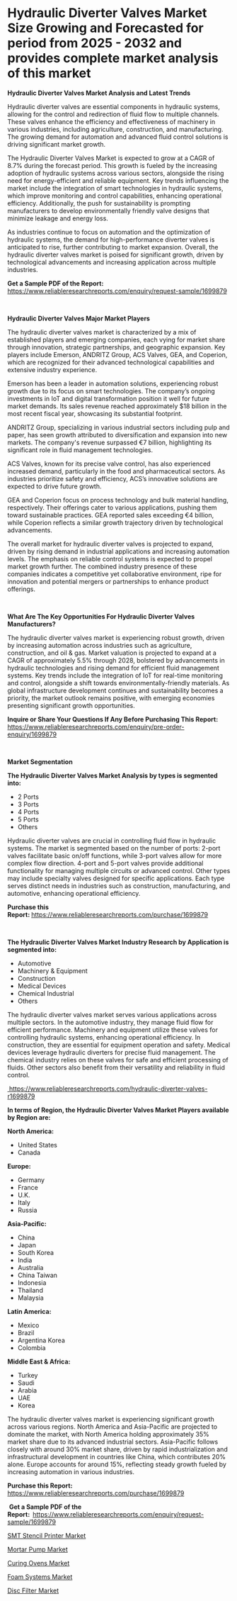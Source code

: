 <p><h1>Hydraulic Diverter Valves Market Size Growing and Forecasted for period from 2025 - 2032 and provides complete market analysis of this market</h1></p><p><strong>Hydraulic Diverter Valves Market Analysis and Latest Trends</strong></p>
<p><p>Hydraulic diverter valves are essential components in hydraulic systems, allowing for the control and redirection of fluid flow to multiple channels. These valves enhance the efficiency and effectiveness of machinery in various industries, including agriculture, construction, and manufacturing. The growing demand for automation and advanced fluid control solutions is driving significant market growth.</p><p>The Hydraulic Diverter Valves Market is expected to grow at a CAGR of 8.7% during the forecast period. This growth is fueled by the increasing adoption of hydraulic systems across various sectors, alongside the rising need for energy-efficient and reliable equipment. Key trends influencing the market include the integration of smart technologies in hydraulic systems, which improve monitoring and control capabilities, enhancing operational efficiency. Additionally, the push for sustainability is prompting manufacturers to develop environmentally friendly valve designs that minimize leakage and energy loss.</p><p>As industries continue to focus on automation and the optimization of hydraulic systems, the demand for high-performance diverter valves is anticipated to rise, further contributing to market expansion. Overall, the hydraulic diverter valves market is poised for significant growth, driven by technological advancements and increasing application across multiple industries.</p></p>
<p><strong>Get a Sample PDF of the Report:&nbsp;</strong> <a href="https://www.reliableresearchreports.com/enquiry/request-sample/1699879?utm_campaign=10&utm_medium=2&utm_source=Github&utm_content=ia&utm_term=19022025&utm_id=hydraulic-diverter-valves">https://www.reliableresearchreports.com/enquiry/request-sample/1699879</a></p>
<p>&nbsp;</p>
<p><strong>Hydraulic Diverter Valves Major Market Players</strong></p>
<p><p>The hydraulic diverter valves market is characterized by a mix of established players and emerging companies, each vying for market share through innovation, strategic partnerships, and geographic expansion. Key players include Emerson, ANDRITZ Group, ACS Valves, GEA, and Coperion, which are recognized for their advanced technological capabilities and extensive industry experience.</p><p>Emerson has been a leader in automation solutions, experiencing robust growth due to its focus on smart technologies. The company’s ongoing investments in IoT and digital transformation position it well for future market demands. Its sales revenue reached approximately $18 billion in the most recent fiscal year, showcasing its substantial footprint.</p><p>ANDRITZ Group, specializing in various industrial sectors including pulp and paper, has seen growth attributed to diversification and expansion into new markets. The company's revenue surpassed €7 billion, highlighting its significant role in fluid management technologies.</p><p>ACS Valves, known for its precise valve control, has also experienced increased demand, particularly in the food and pharmaceutical sectors. As industries prioritize safety and efficiency, ACS’s innovative solutions are expected to drive future growth.</p><p>GEA and Coperion focus on process technology and bulk material handling, respectively. Their offerings cater to various applications, pushing them toward sustainable practices. GEA reported sales exceeding €4 billion, while Coperion reflects a similar growth trajectory driven by technological advancements.</p><p>The overall market for hydraulic diverter valves is projected to expand, driven by rising demand in industrial applications and increasing automation levels. The emphasis on reliable control systems is expected to propel market growth further. The combined industry presence of these companies indicates a competitive yet collaborative environment, ripe for innovation and potential mergers or partnerships to enhance product offerings.</p></p>
<p>&nbsp;</p>
<p><strong>What Are The Key Opportunities For Hydraulic Diverter Valves Manufacturers?</strong></p>
<p><p>The hydraulic diverter valves market is experiencing robust growth, driven by increasing automation across industries such as agriculture, construction, and oil & gas. Market valuation is projected to expand at a CAGR of approximately 5.5% through 2028, bolstered by advancements in hydraulic technologies and rising demand for efficient fluid management systems. Key trends include the integration of IoT for real-time monitoring and control, alongside a shift towards environmentally-friendly materials. As global infrastructure development continues and sustainability becomes a priority, the market outlook remains positive, with emerging economies presenting significant growth opportunities.</p></p>
<p><strong>Inquire or Share Your Questions If Any Before Purchasing This Report:</strong> <a href="https://www.reliableresearchreports.com/enquiry/pre-order-enquiry/1699879?utm_campaign=10&utm_medium=2&utm_source=Github&utm_content=ia&utm_term=19022025&utm_id=hydraulic-diverter-valves">https://www.reliableresearchreports.com/enquiry/pre-order-enquiry/1699879</a></p>
<p>&nbsp;</p>
<p><strong>Market Segmentation</strong></p>
<p><strong>The Hydraulic Diverter Valves Market Analysis by types is segmented into:</strong></p>
<p><ul><li>2 Ports</li><li>3 Ports</li><li>4 Ports</li><li>5 Ports</li><li>Others</li></ul></p>
<p><p>Hydraulic diverter valves are crucial in controlling fluid flow in hydraulic systems. The market is segmented based on the number of ports: 2-port valves facilitate basic on/off functions, while 3-port valves allow for more complex flow direction. 4-port and 5-port valves provide additional functionality for managing multiple circuits or advanced control. Other types may include specialty valves designed for specific applications. Each type serves distinct needs in industries such as construction, manufacturing, and automotive, enhancing operational efficiency.</p></p>
<p><strong>Purchase this Report:&nbsp;</strong><a href="https://www.reliableresearchreports.com/purchase/1699879?utm_campaign=10&utm_medium=2&utm_source=Github&utm_content=ia&utm_term=19022025&utm_id=hydraulic-diverter-valves">https://www.reliableresearchreports.com/purchase/1699879</a></p>
<p>&nbsp;</p>
<p><strong>The Hydraulic Diverter Valves Market Industry Research by Application is segmented into:</strong></p>
<p><ul><li>Automotive</li><li>Machinery & Equipment</li><li>Construction</li><li>Medical Devices</li><li>Chemical Industrial</li><li>Others</li></ul></p>
<p><p>The hydraulic diverter valves market serves various applications across multiple sectors. In the automotive industry, they manage fluid flow for efficient performance. Machinery and equipment utilize these valves for controlling hydraulic systems, enhancing operational efficiency. In construction, they are essential for equipment operation and safety. Medical devices leverage hydraulic diverters for precise fluid management. The chemical industry relies on these valves for safe and efficient processing of fluids. Other sectors also benefit from their versatility and reliability in fluid control.</p></p>
<p><a href="https://www.reliableresearchreports.com/hydraulic-diverter-valves-r1699879?utm_campaign=10&utm_medium=2&utm_source=Github&utm_content=ia&utm_term=19022025&utm_id=hydraulic-diverter-valves">&nbsp;https://www.reliableresearchreports.com/hydraulic-diverter-valves-r1699879</a></p>
<p><strong>In terms of Region, the Hydraulic Diverter Valves Market Players available by Region are:</strong></p>
<p>
    <p> <strong> North America: </strong>
        <ul>
            <li>United States</li>
            <li>Canada</li>
        </ul>
        </p> 
    <p> <strong> Europe: </strong>
        <ul>
            <li>Germany</li>
            <li>France</li>
            <li>U.K.</li>
            <li>Italy</li>
            <li>Russia</li>
        </ul>
        </p> 
    <p> <strong> Asia-Pacific: </strong>
        <ul>
            <li>China</li>
            <li>Japan</li>
            <li>South Korea</li>
            <li>India</li>
            <li>Australia</li>
            <li>China Taiwan</li>
            <li>Indonesia</li>
            <li>Thailand</li>
            <li>Malaysia</li>
        </ul>
        </p> 
    <p> <strong> Latin America: </strong>
        <ul>
            <li>Mexico</li>
            <li>Brazil</li>
            <li>Argentina Korea</li>
            <li>Colombia</li>
        </ul>
        </p> 
    <p> <strong> Middle East & Africa: </strong>
        <ul>
            <li>Turkey</li>
            <li>Saudi</li>
            <li>Arabia</li>
            <li>UAE</li>
            <li>Korea</li>
        </ul>
    </p>
    </p>
<p><p>The hydraulic diverter valves market is experiencing significant growth across various regions. North America and Asia-Pacific are projected to dominate the market, with North America holding approximately 35% market share due to its advanced industrial sectors. Asia-Pacific follows closely with around 30% market share, driven by rapid industrialization and infrastructural development in countries like China, which contributes 20% alone. Europe accounts for around 15%, reflecting steady growth fueled by increasing automation in various industries.</p></p>
<p><strong>Purchase this Report: </strong><a href="https://www.reliableresearchreports.com/purchase/1699879?utm_campaign=10&utm_medium=2&utm_source=Github&utm_content=ia&utm_term=19022025&utm_id=hydraulic-diverter-valves">https://www.reliableresearchreports.com/purchase/1699879</a></p>
<p>&nbsp;<strong>Get a Sample PDF of the Report:&nbsp;&nbsp;</strong><a href="https://www.reliableresearchreports.com/enquiry/request-sample/1699879?utm_campaign=10&utm_medium=2&utm_source=Github&utm_content=ia&utm_term=19022025&utm_id=hydraulic-diverter-valves">https://www.reliableresearchreports.com/enquiry/request-sample/1699879</a></p>
<p><strong></strong></p>
<p><p><a href="https://github.com/boyermaragaret8392/Market-Research-Report-List-1/blob/main/smt-stencil-printer-market.md?utm_campaign=10&utm_medium=2&utm_source=Github&utm_content=ia&utm_term=19022025&utm_id=hydraulic-diverter-valves">SMT Stencil Printer Market</a></p><p><a href="https://github.com/anuellaruska/Market-Research-Report-List-1/blob/main/mortar-pump-market.md?utm_campaign=10&utm_medium=2&utm_source=Github&utm_content=ia&utm_term=19022025&utm_id=hydraulic-diverter-valves">Mortar Pump Market</a></p><p><a href="https://github.com/berbelsagwan/Market-Research-Report-List-1/blob/main/curing-ovens-market.md?utm_campaign=10&utm_medium=2&utm_source=Github&utm_content=ia&utm_term=19022025&utm_id=hydraulic-diverter-valves">Curing Ovens Market</a></p><p><a href="https://github.com/tselahiara/Market-Research-Report-List-1/blob/main/foam-systems-market.md?utm_campaign=10&utm_medium=2&utm_source=Github&utm_content=ia&utm_term=19022025&utm_id=hydraulic-diverter-valves">Foam Systems Market</a></p><p><a href="https://github.com/waverlyam689/Market-Research-Report-List-1/blob/main/disc-filter-market.md?utm_campaign=10&utm_medium=2&utm_source=Github&utm_content=ia&utm_term=19022025&utm_id=hydraulic-diverter-valves">Disc Filter Market</a></p></p>